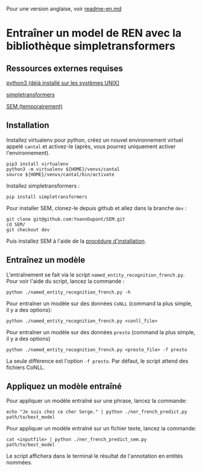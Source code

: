 Pour une version anglaise, voir [readme-en.md](readme-en.md)

# Entraîner un model de REN avec la bibliothèque simpletransformers

## Ressources externes requises

[python3 (déjà installé sur les systèmes UNIX)](https://www.python.org)

[simpletransformers](https://github.com/ThilinaRajapakse/simpletransformers)

[SEM (temporairement)](https://github.com/YoannDupont/SEM)

## Installation

Installez virtualenv pour python, créez un nouvel environnement virtuel appelé
`cantal` et activez-le (après, vous pourrez uniquement activer l'environnement).

```
pip3 install virtualenv
python3 -m virtualenv ${HOME}/venvs/cantal
source ${HOME}/venvs/cantal/bin/activate
```

Installez simpletransformers :

```
pip install simpletransformers
```

Pour installer SEM, clonez-le depuis github et allez dans la branche `dev` :

```
git clone git@github.com:YoannDupont/SEM.git
cd SEM/
git checkout dev
```

Puis installez SEM à l'aide de la [procédure d'installation](https://github.com/YoannDupont/SEM/blob/dev/install.md).

## Entraînez un modèle

L'entraînement se fait via le script `named_entity_recognition_french.py`. Pour
voir l'aide du script, lancez la commande :

```
python ./named_entity_recognition_french.py -h
```

Pour entraîner un modèle sur des données `CoNLL` (command la plus simple, il y a
des options):

```
python ./named_entity_recognition_french.py <conll_file>
```

Pour entraîner un modèle sur des données `presto` (command la plus simple, il y a
des options)

```
python ./named_entity_recognition_french.py <presto_file> -f presto
```

La seule différence est l'option `-f presto`. Par défaut, le script attend des
fichiers CoNLL.

## Appliquez un modèle entraîné

Pour appliquer un modèle entraîné sur une phrase, lancez la commande:

```
echo "Je suis chez ce cher Serge." | python ./ner_french_predict.py path/to/best_model
```

Pour appliquer un modèle entraîné sur un fichier texte, lancez la commande:

```
cat <inputfile> | python ./ner_french_predict_sem.py path/to/best_model
```

Le script affichera dans le terminal le résultat de l'annotation en entités nommées.
